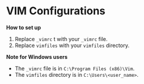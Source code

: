 # VIM Configurations

**How to set up**

1. Replace `_vimrc` t with your `_vimrc` file.
2. Replace `vimfiles` with your `vimfiles` directory.

**Note for Windows users**

* The `_vimrc` file is in `C:\Program Files (x86)\Vim`.
* The `vimfiles` directory is in `C:\Users\<user_name>`.

